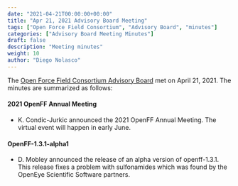 ```yaml
---
date: "2021-04-21T00:00:00+00:00"
title: "Apr 21, 2021 Advisory Board Meeting"
tags: ["Open Force Field Consortium", "Advisory Board", "minutes"]
categories: ["Advisory Board Meeting Minutes"]
draft: false
description: "Meeting minutes"
weight: 10
author: "Diego Nolasco"
---
```


The [Open Force Field Consortium Advisory Board](https://openforcefield.org/about/organization/#open-force-field-consortium) met on April 21, 2021.
The minutes are summarized as follows:

#### 2021 OpenFF Annual Meeting

* K. Condic-Jurkic announced the 2021 OpenFF Annual Meeting. The virtual event will happen in early June.

#### OpenFF-1.3.1-alpha1

* D. Mobley announced the release of an alpha version of openff-1.3.1. This release fixes a problem with sulfonamides which was found by the OpenEye Scientific Software partners.

